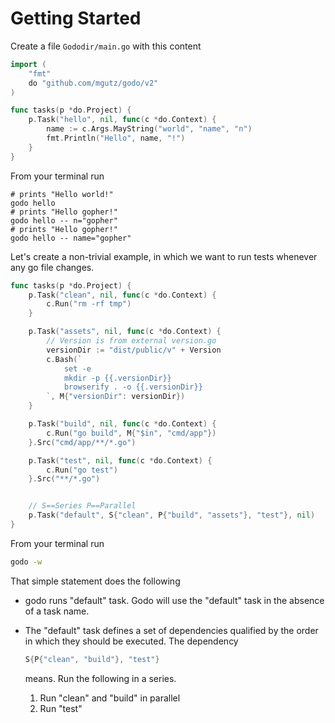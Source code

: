 # Getting Started

Create a file `Gododir/main.go` with this content

```go
import (
    "fmt"
    do "github.com/mgutz/godo/v2"
)

func tasks(p *do.Project) {
    p.Task("hello", nil, func(c *do.Context) {
        name := c.Args.MayString("world", "name", "n")
        fmt.Println("Hello", name, "!")
    }
}
```

From your terminal run

```
# prints "Hello world!"
godo hello
# prints "Hello gopher!"
godo hello -- n="gopher"
# prints "Hello gopher!"
godo hello -- name="gopher"
```

Let's create a non-trivial example, in which we want to run
tests whenever any go file changes.

```go
func tasks(p *do.Project) {
    p.Task("clean", nil, func(c *do.Context) {
        c.Run("rm -rf tmp")
    }

    p.Task("assets", nil, func(c *do.Context) {
        // Version is from external version.go
        versionDir := "dist/public/v" + Version
        c.Bash(`
            set -e
            mkdir -p {{.versionDir}}
            browserify . -o {{.versionDir}}
        `, M{"versionDir": versionDir})
    }

    p.Task("build", nil, func(c *do.Context) {
        c.Run("go build", M{"$in", "cmd/app"})
    }.Src("cmd/app/**/*.go")

    p.Task("test", nil, func(c *do.Context) {
        c.Run("go test")
    }.Src("**/*.go")


    // S==Series P==Parallel
    p.Task("default", S{"clean", P{"build", "assets"}, "test"}, nil)
}
```

From your terminal run

```sh
godo -w
```

That simple statement does the following

*   godo runs "default" task. Godo will use the "default" task in the absence of a task name.
*   The "default" task defines a set of dependencies qualified by the order in which they should be executed. The dependency

    ```go
    S{P{"clean", "build"}, "test"}
    ```

    means. Run the following in a series.

    1.  Run "clean" and "build" in parallel
    2.  Run "test"






